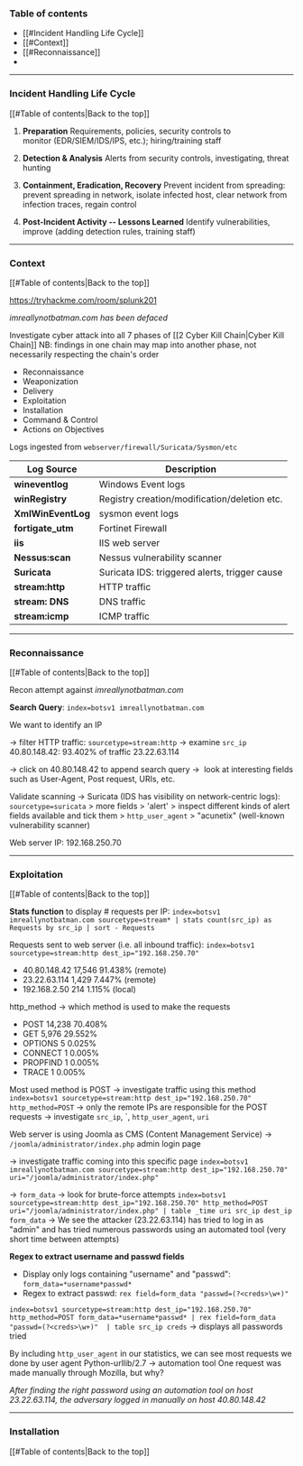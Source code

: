 ### Table of contents
- [[#Incident Handling Life Cycle]]
- [[#Context]]
- [[#Reconnaissance]]
- 

___
### Incident Handling Life Cycle
[[#Table of contents|Back to the top]]

1. **Preparation**
Requirements, policies, security controls to monitor (EDR/SIEM/IDS/IPS, etc.); hiring/training staff

2. **Detection & Analysis**
Alerts from security controls, investigating, threat hunting

3. **Containment, Eradication, Recovery**
Prevent incident from spreading: prevent spreading in network, isolate infected host, clear network from infection traces, regain control

4. **Post-Incident Activity -- Lessons Learned**
Identify vulnerabilities, improve (adding detection rules, training staff)

___
### Context
[[#Table of contents|Back to the top]]

https://tryhackme.com/room/splunk201

*imreallynotbatman.com has been defaced*

Investigate cyber attack into all 7 phases of [[2 Cyber Kill Chain|Cyber Kill Chain]]
NB: findings in one chain may map into another phase, not necessarily respecting the chain's order

- Reconnaissance
- Weaponization
- Delivery
- Exploitation
- Installation
- Command & Control
- Actions on Objectives

Logs ingested from `webserver/firewall/Suricata/Sysmon/etc`

| Log Source              | Description                                   |
| ----------------------- | --------------------------------------------- |
| **wineventlog**         | Windows Event logs                            |
| **winRegistry**         | Registry creation/modification/deletion etc.  |
| **XmlWinEventLog**      | sysmon event logs                             |
| **fortigate_utm  <br>** | Fortinet Firewall                             |
| **iis  <br>**           | IIS web server                                |
| **Nessus:scan  <br>**   | Nessus vulnerability scanner                  |
| **Suricata  <br>**      | Suricata IDS: triggered alerts, trigger cause |
| **stream:http  <br>**   | HTTP traffic                                  |
| **stream: DNS  <br>**   | DNS traffic                                   |
| **stream:icmp  <br>**   | ICMP traffic                                  |

___
### Reconnaissance
[[#Table of contents|Back to the top]]

Recon attempt against *imreallynotbatman.com*

**Search Query**: `index=botsv1 imreallynotbatman.com`

We want to identify an IP

$\rightarrow$ filter HTTP traffic: `sourcetype=stream:http`
	$\rightarrow$ examine `src_ip`
		40.80.148.42: 93.402% of traffic
		23.22.63.114

$\rightarrow$ click on 40.80.148.42 to append search query
	$\rightarrow$  look at interesting fields such as User-Agent, Post request, URIs, etc.

Validate scanning $\rightarrow$ Suricata (IDS has visibility on network-centric logs): `sourcetype=suricata`
\> more fields > 'alert' > inspect different kinds of alert fields available and tick them
\> `http_user_agent` > "acunetix" (well-known vulnerability scanner)

Web server IP: 192.168.250.70

___
### Exploitation
[[#Table of contents|Back to the top]]

**Stats function** to display # requests per IP: `index=botsv1 imreallynotbatman.com sourcetype=stream* | stats count(src_ip) as Requests by src_ip | sort - Requests`

Requests sent to web server (i.e. all inbound traffic): `index=botsv1 sourcetype=stream:http dest_ip="192.168.250.70"`
- 40.80.148.42 	17,546 	91.438% 	(remote)
- 23.22.63.114 	1,429 	7.447% 	(remote)
- 192.168.2.50 	214 	1.115%    (local)

http_method $\rightarrow$ which method is used to make the requests
- POST 	14,238 	70.408% 	
- GET 	5,976 	29.552% 	
- OPTIONS 	5 	0.025% 	
- CONNECT 	1 	0.005% 	
- PROPFIND 	1 	0.005% 	
- TRACE 	1 	0.005% 	

Most used method is POST $\rightarrow$ investigate traffic using this method
`index=botsv1 sourcetype=stream:http dest_ip="192.168.250.70" http_method=POST`
$\rightarrow$ only the remote IPs are responsible for the POST requests
$\rightarrow$ investigate `src_ip`, ´, `http_user_agent`, `uri`

Web server is using Joomla as CMS (Content Management Service) $\rightarrow$ `/joomla/administrator/index.php` admin login page

$\rightarrow$ investigate traffic coming into this specific page
`index=botsv1 imreallynotbatman.com sourcetype=stream:http dest_ip="192.168.250.70"  uri="/joomla/administrator/index.php"`

$\rightarrow$ `form_data` $\rightarrow$ look for brute-force attempts
`index=botsv1 sourcetype=stream:http dest_ip="192.168.250.70" http_method=POST uri="/joomla/administrator/index.php" | table _time uri src_ip dest_ip form_data`
$\rightarrow$ We see the attacker (23.22.63.114) has tried to log in as "admin" and has tried numerous passwords using an automated tool (very short time between attempts)


**Regex to extract username and passwd fields**

- Display only logs containing "username" and "passwd": `form_data=*username*passwd*`
- Regex to extract passwd: `rex field=form_data "passwd=(?<creds>\w+)"`

`index=botsv1 sourcetype=stream:http dest_ip="192.168.250.70" http_method=POST form_data=*username*passwd* | rex field=form_data "passwd=(?<creds>\w+)"  | table src_ip creds`
$\rightarrow$ displays all passwords tried

By including `http_user_agent` in our statistics, we can see most requests we done by user agent Python-urllib/2.7 $\rightarrow$ automation tool
One request was made manually through Mozilla, but why?

*After finding the right password using an automation tool on host 23.22.63.114, the adversary logged in manually on host 40.80.148.42*

___
### Installation
[[#Table of contents|Back to the top]]

